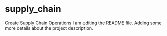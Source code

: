 # supply_chain
Create Supply Chain Operations
I am editing the README file. Adding some more details about the project description.




